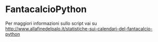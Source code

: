 # FantacalcioPython

Per maggiori informazioni sullo script vai su 
http://www.allafinedelpalo.it/statistiche-sui-calendari-del-fantacalcio-python
